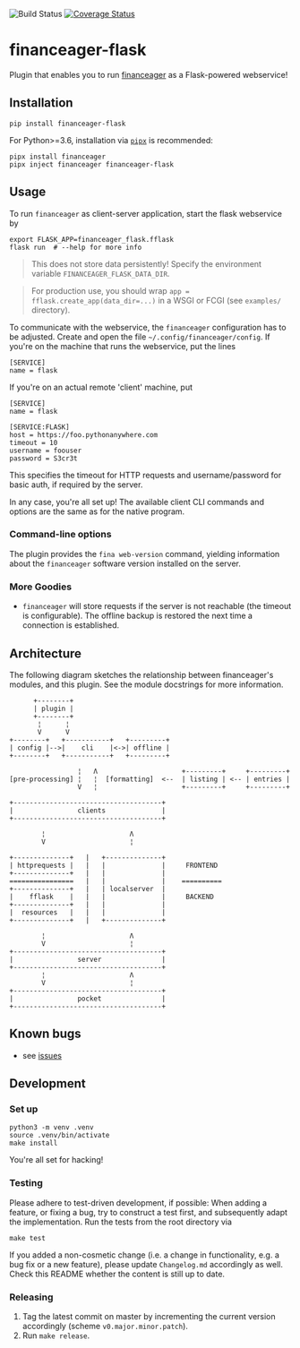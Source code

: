 ![Build Status](https://github.com/pylipp/financeager-flask/workflows/CI/badge.svg)
[![Coverage Status](https://coveralls.io/repos/github/pylipp/financeager-flask/badge.svg?branch=master)](https://coveralls.io/github/pylipp/financeager-flask?branch=master)

# financeager-flask

Plugin that enables you to run [financeager](https://github.com/pylipp/financeager) as a Flask-powered webservice!

## Installation

    pip install financeager-flask

For Python>=3.6, installation via [`pipx`](https://pipxproject.github.io/pipx/)  is recommended:

    pipx install financeager
    pipx inject financeager financeager-flask

## Usage

To run `financeager` as client-server application, start the flask webservice by

    export FLASK_APP=financeager_flask.fflask
    flask run  # --help for more info

>   This does not store data persistently! Specify the environment variable `FINANCEAGER_FLASK_DATA_DIR`.

>   For production use, you should wrap `app = fflask.create_app(data_dir=...)` in a WSGI or FCGI (see `examples/` directory).

To communicate with the webservice, the `financeager` configuration has to be adjusted. Create and open the file `~/.config/financeager/config`. If you're on the machine that runs the webservice, put the lines

    [SERVICE]
    name = flask

If you're on an actual remote 'client' machine, put

    [SERVICE]
    name = flask

    [SERVICE:FLASK]
    host = https://foo.pythonanywhere.com
    timeout = 10
    username = foouser
    password = S3cr3t

This specifies the timeout for HTTP requests and username/password for basic auth, if required by the server.

In any case, you're all set up! The available client CLI commands and options are the same as for the native program.

### Command-line options

The plugin provides the `fina web-version` command, yielding information about the `financeager` software version installed on the server.

### More Goodies

- `financeager` will store requests if the server is not reachable (the timeout is configurable). The offline backup is restored the next time a connection is established.

## Architecture

The following diagram sketches the relationship between financeager's modules, and this plugin. See the module docstrings for more information.

          +--------+
          | plugin |
          +--------+
           ¦      ¦
           V      V
    +--------+   +-----------+   +---------+
    | config |-->|    cli    |<->| offline |
    +--------+   +-----------+   +---------+

                     ¦   Λ                     +---------+     +---------+
    [pre-processing] ¦   ¦  [formatting]  <--  | listing | <-- | entries |
                     V   ¦                     +---------+     +---------+

    +-------------------------------------+
    |                clients              |
    +-------------------------------------+

            ¦                     Λ
            V                     ¦

    +--------------+   |   +--------------+
    | httprequests |   |   |              |     FRONTEND
    +--------------+   |   |              |
    ================   |   |              |    ==========
    +--------------+   |   | localserver  |
    |    fflask    |   |   |              |     BACKEND
    +--------------+   |   |              |
    |  resources   |   |   |              |
    +--------------+   |   +--------------+

            ¦                     Λ
            V                     ¦
    +-------------------------------------+
    |                server               |
    +-------------------------------------+
            ¦                     Λ
            V                     ¦
    +-------------------------------------+
    |                pocket               |
    +-------------------------------------+

## Known bugs

- see [issues](https://github.com/pylipp/financeager_flask/labels/bug)

## Development

### Set up

    python3 -m venv .venv
    source .venv/bin/activate
    make install

You're all set for hacking!

### Testing

Please adhere to test-driven development, if possible: When adding a feature, or fixing a bug, try to construct a test first, and subsequently adapt the implementation. Run the tests from the root directory via

    make test

If you added a non-cosmetic change (i.e. a change in functionality, e.g. a bug fix or a new feature), please update `Changelog.md` accordingly as well. Check this README whether the content is still up to date.

### Releasing

1. Tag the latest commit on master by incrementing the current version accordingly (scheme `v0.major.minor.patch`).
1. Run `make release`.
